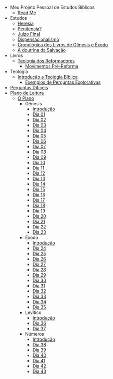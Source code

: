 * Meu Projeto Pessoal de Estudos Bíblicos
  * [Read Me](README.md)
* Estudos
  * [Heresia](estudos/heresia.md)
  * [Penitencia?](estudos/penitencia.md)
  * [Juízo Final](estudos/apocalipse20.md)
  * [Dispensacionalismo](estudos/as-dispensa%C3%A7%C3%B5es.md)
  * [Cronológica dos Livros de Gênesis e Êxodo](estudos/cronologia-genesis-exodo.md)
  * [A doutrina da Salvação](estudos/soteriologia.md)
* Livros
  * [Teologia dos Reformadores](Livros/Teologia_dos_reformadores/Teologia%20dos%20Reformadores.md)
    * [Movimentos Pré-Reforma](Livros/Teologia_dos_reformadores/Principais_temas/Movimentos%20Pr%C3%A9-Reforma.md)
* Teologia
  * [Introdução a Teologia Bíblica](teologia/Introdu%C3%A7%C3%A3o%20da%20Teologia%20B%C3%ADblica.md)
    * [Exemplos de Perguntas Explorativas](teologia/Introdu%C3%A7%C3%A3o%20da%20Teologia%20B%C3%ADblica/Exemplos%20de%20Perguntas%20Explorativas.md)
* [Perguntas Difíceis](artigos/perguntas_dificeis.md)
* [Plano de Leitura](plano6meses/a_motivacao.md)
  * [O Plano](plano6meses/o_plano.md)
    * Gênesis
      * [Introdução](plano6meses/1-Genesis/genesis.md)
      * [Dia 01](plano6meses/1-Genesis/dia01.md)
      * [Dia 02](plano6meses/1-Genesis/dia02.md)
      * [Dia 03](plano6meses/1-Genesis/dia03.md)
      * [Dia 04](plano6meses/1-Genesis/dia04.md)
      * [Dia 05](plano6meses/1-Genesis/dia05.md)
      * [Dia 06](plano6meses/1-Genesis/dia06.md)
      * [Dia 07](plano6meses/1-Genesis/dia07.md)
      * [Dia 08](plano6meses/1-Genesis/dia08.md)
      * [Dia 09](plano6meses/1-Genesis/dia09.md)
      * [Dia 10](plano6meses/1-Genesis/dia10.md)
      * [Dia 11](plano6meses/1-Genesis/dia11.md)
      * [Dia 12](plano6meses/1-Genesis/dia12.md)
      * [Dia 13](plano6meses/1-Genesis/dia13.md)
      * [Dia 14](plano6meses/1-Genesis/dia14.md)
      * [Dia 15](plano6meses/1-Genesis/dia15.md)
      * [Dia 16](plano6meses/1-Genesis/dia16.md)
      * [Dia 17](plano6meses/1-Genesis/dia17.md)
      * [Dia 18](plano6meses/1-Genesis/dia18.md)
      * [Dia 19](plano6meses/1-Genesis/dia19.md)
      * [Dia 20](plano6meses/1-Genesis/dia20.md)
      * [Dia 21](plano6meses/1-Genesis/dia21.md)
      * [Dia 22](plano6meses/1-Genesis/dia22.md)
      * [Dia 23](plano6meses/1-Genesis/dia23.md)
    * Êxodo
      * [Introdução](plano6meses/2-Exodo/exodo.md)
      * [Dia 24](plano6meses/2-Exodo/dia24.md)
      * [Dia 25](plano6meses/2-Exodo/dia25.md)
      * [Dia 26](plano6meses/2-Exodo/dia26.md)
      * [Dia 27](plano6meses/2-Exodo/dia27.md)
      * [Dia 28](plano6meses/2-Exodo/dia28.md)
      * [Dia 29](plano6meses/2-Exodo/dia29.md)
      * [Dia 30](plano6meses/2-Exodo/dia30.md)
      * [Dia 31](plano6meses/2-Exodo/dia31.md)
      * [Dia 32](plano6meses/2-Exodo/dia32.md)
      * [Dia 33](plano6meses/2-Exodo/dia33.md)
      * [Dia 34](plano6meses/2-Exodo/dia34.md)
      * [Dia 35](plano6meses/2-Exodo/dia35.md)
    * Levítico
      * [Introdução](plano6meses/3-Levitico/levitico.md)
      * [Dia 36](plano6meses/3-Levitico/dia36.md)
      * [Dia 37](plano6meses/3-Levitico/dia37.md)
    * Números
      * [Introdução](plano6meses/4-Numeros/numeros.md)
      * [Dia 38](plano6meses/4-Numeros/dia38.md)
      * [Dia 39](plano6meses/4-Numeros/dia39.md)
      * [Dia 40](plano6meses/4-Numeros/dia40.md)
      * [Dia 41](plano6meses/4-Numeros/dia41.md)
      * [Dia 42](plano6meses/4-Numeros/dia42.md)
      * [Dia 43](plano6meses/4-Numeros/dia43.md)